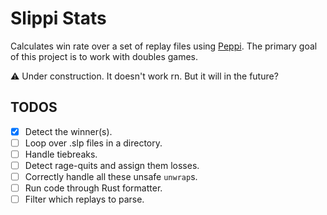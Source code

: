 # Slippi Stats

Calculates win rate over a set of replay files using [Peppi][peppi]. The primary goal of this project is to work with doubles games.

⚠️ Under construction. It doesn't work rn. But it will in the future?

## TODOS

- [x] Detect the winner(s).
- [ ] Loop over .slp files in a directory.
- [ ] Handle tiebreaks.
- [ ] Detect rage-quits and assign them losses.
- [ ] Correctly handle all these unsafe `unwrap`s.
- [ ] Run code through Rust formatter.
- [ ] Filter which replays to parse.

[peppi]: https://github.com/hohav/peppi
